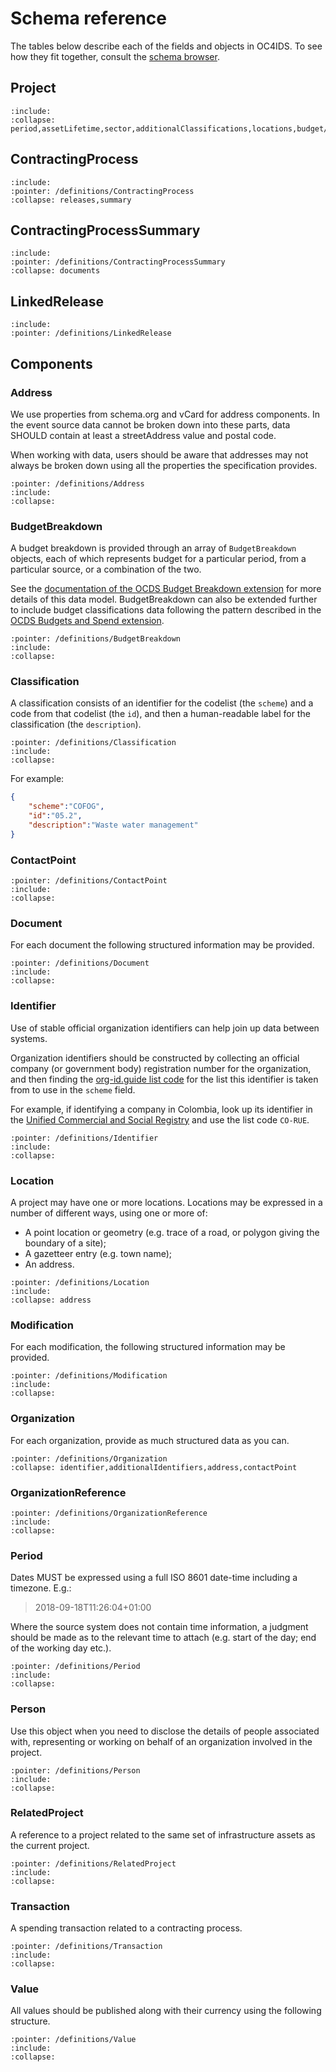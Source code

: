 <style>
.wy-nav-content {
  max-width: 1200px;
}
</style>

# Schema reference

The tables below describe each of the fields and objects in OC4IDS. To see how they fit together, consult the [schema browser](browser).

## Project

```{jsonschema} ../../build/current_lang/project-schema.json
:include:
:collapse: period,assetLifetime,sector,additionalClassifications,locations,budget/amount,budget/budgetBreakdown,parties,documents,contractingProcesses,relatedProjects
```

## ContractingProcess

```{jsonschema} ../../build/current_lang/project-schema.json
:include:
:pointer: /definitions/ContractingProcess
:collapse: releases,summary
```

## ContractingProcessSummary

```{jsonschema} ../../build/current_lang/project-schema.json
:include:
:pointer: /definitions/ContractingProcessSummary
:collapse: documents
```

## LinkedRelease

```{jsonschema} ../../build/current_lang/project-schema.json
:include:
:pointer: /definitions/LinkedRelease
```

## Components

### Address

We use properties from schema.org and vCard for address components. In the event source data cannot be broken down into these parts, data SHOULD contain at least a streetAddress value and postal code.

When working with data, users should be aware that addresses may not always be broken down using all the properties the specification provides.

```{jsonschema} ../../build/current_lang/project-schema.json
:pointer: /definitions/Address
:include:
:collapse:
```

### BudgetBreakdown

A budget breakdown is provided through an array of `BudgetBreakdown` objects, each of which represents budget for a particular period, from a particular source, or a combination of the two.

See the [documentation of the OCDS Budget Breakdown extension](https://extensions.open-contracting.org/en/extensions/budget/master/) for more details of this data model. BudgetBreakdown can also be extended further to include budget classifications data following the pattern described in the [OCDS Budgets and Spend extension](https://extensions.open-contracting.org/en/extensions/budget_and_spend/master/).

```{jsonschema} ../../build/current_lang/project-schema.json
:pointer: /definitions/BudgetBreakdown
:include:
:collapse:
```

### Classification

A classification consists of an identifier for the codelist (the `scheme`) and a code from that codelist (the `id`), and then a human-readable label for the classification (the `description`).

```{jsonschema} ../../build/current_lang/project-schema.json
:pointer: /definitions/Classification
:include:
:collapse:
```

For example:

```json
{
    "scheme":"COFOG",
    "id":"05.2",
    "description":"Waste water management"
}
```

### ContactPoint

```{jsonschema} ../../build/current_lang/project-schema.json
:pointer: /definitions/ContactPoint
:include:
:collapse:
```

### Document

For each document the following structured information may be provided.

```{jsonschema} ../../build/current_lang/project-schema.json
:pointer: /definitions/Document
:include:
:collapse:
```

### Identifier

Use of stable official organization identifiers can help join up data between systems.

Organization identifiers should be constructed by collecting an official company (or government body) registration number for the organization, and then finding the [org-id.guide list code](http://www.org-id.guide) for the list this identifier is taken from to use in the `scheme` field.

For example, if identifying a company in Colombia, look up its identifier in the [Unified Commercial and Social Registry](http://org-id.guide/list/CO-RUE) and use the list code `CO-RUE`.

```{jsonschema} ../../build/current_lang/project-schema.json
:pointer: /definitions/Identifier
:include:
:collapse:
```

### Location

A project may have one or more locations. Locations may be expressed in a number of different ways, using one or more of:

* A point location or geometry (e.g. trace of a road, or polygon giving the boundary of a site);
* A gazetteer entry (e.g. town name);
* An address.

```{jsonschema} ../../build/current_lang/project-schema.json
:pointer: /definitions/Location
:include:
:collapse: address
```

### Modification

For each modification, the following structured information may be provided.

```{jsonschema} ../../build/current_lang/project-schema.json
:pointer: /definitions/Modification
:include:
:collapse:
```

### Organization

For each organization, provide as much structured data as you can.

```{jsonschema} ../../build/current_lang/project-schema.json
:pointer: /definitions/Organization
:collapse: identifier,additionalIdentifiers,address,contactPoint
```

### OrganizationReference

```{jsonschema} ../../build/current_lang/project-schema.json
:pointer: /definitions/OrganizationReference
:include:
:collapse:
```

### Period

Dates MUST be expressed using a full ISO 8601 date-time including a timezone. E.g.:

> 2018-09-18T11:26:04+01:00

Where the source system does not contain time information, a judgment should be made as to the relevant time to attach (e.g. start of the day; end of the working day etc.).

```{jsonschema} ../../build/current_lang/project-schema.json
:pointer: /definitions/Period
:include:
:collapse:
```

### Person

Use this object when you need to disclose the details of people associated with, representing or working on behalf of an organization involved in the project.

```{jsonschema} ../../build/current_lang/project-schema.json
:pointer: /definitions/Person
:include:
:collapse:
```

### RelatedProject

A reference to a project related to the same set of infrastructure assets as the current project.

```{jsonschema} ../../build/current_lang/project-schema.json
:pointer: /definitions/RelatedProject
:include:
:collapse:
```

### Transaction

A spending transaction related to a contracting process.

```{jsonschema} ../../build/current_lang/project-schema.json
:pointer: /definitions/Transaction
:include:
:collapse:
```

### Value

All values should be published along with their currency using the following structure.

```{jsonschema} ../../build/current_lang/project-schema.json
:pointer: /definitions/Value
:include:
:collapse:
```
